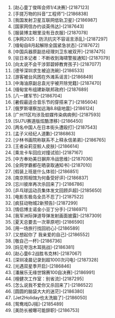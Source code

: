 
1. [赵心童丁俊晖会师1/4决赛]-[2187123]
1. [手搓万物的抖音“工程师”]-[2186838]
1. [我国发射卫星互联网低轨卫星]-[2186987]
1. [国家网信办约谈英伟达]-[2187643]
1. [服装博主眼里没有丑衣服]-[2187078]
1. [净网2025：防汛抗灾不容谣言添乱]-[2187297]
1. [缅甸自8月起解除全国紧急状态]-[2187672]
1. [中国兵器原副总经理刘卫东被双开]-[2187475]
1. [驻日本记者：不断收到海啸警报通知]-[2187079]
1. [向太说不会干涉郭碧婷教育孩子]-[2187077]
1. [德爷深圳求生被迫洗碗]-[2186533]
1. [游客被台风困在外滩系谣言]-[2186849]
1. [中海油原副总袁光宇被开除党籍]-[2187470]
1. [缅甸宣布组建新联邦政府]-[2187689]
1. [八一建军节]-[2186704]
1. [暑假最适合音乐节的穿搭来了]-[2185604]
1. [俄罗斯堪察加远海8.8级地震]-[2186124]
1. [广州11区均涉及蚊媒传染病病例]-[2187593]
1. [SU7U赛道版炫酷漂移]-[2186450]
1. [两名中国人在日本街头遭殴打]-[2187543]
1. [孟子义经纪人道歉]-[2186863]
1. [少林书画院称联系不上释永信弟弟]-[2186765]
1. [王者朵莉亚鲛人皮肤]-[2186614]
1. [乘龙卡车回应对撞试验]-[2187167]
1. [中方奉劝美日摒弃冷战思维]-[2187036]
1. [全网学霸都在晒录取通知书]-[2187010]
1. [假装上班是什么体验]-[2186851]
1. [南京照相馆为何备受好评]-[2186837]
1. [忘川彼岸再次杀回来了]-[2186786]
1. [乒乓球运动员集体发文回顾乒超]-[2185650]
1. [电影东极岛全员不忍了]-[2187522]
1. [疯狂动物城2新预告]-[2187299]
1. [情侣博主诺金小豆丁分手]-[2186971]
1. [我军洲际弹道导弹发射画面披露]-[2187309]
1. [夏天总要去一次草原吧]-[2186590]
1. [用一场旅行找回初心]-[2186589]
1. [又想起你了 我亲爱的自己]-[2186552]
1. [敬自己一杯]-[2186736]
1. [妈见夸泡木耳挑战]-[2186381]
1. [赵心童6:2战胜韦克林]-[2187067]
1. [深圳凌晨记录到超1000次闪电]-[2187328]
1. [光遇双星季开启]-[2186846]
1. [潘展乐无缘世锦赛100自决赛]-[2186991]
1. [檀健次工作室：别省流]-[2187295]
1. [怎么说我不爱你又杀回来了]-[2186522]
1. [圆圆的脑袋大大的迷茫]-[2186380]
1. [Jet2Holiday也太洗脑了]-[2186050]
1. [鸳鸯戏DJ摇]-[2185489]
1. [美防长被曝可能辞职]-[2186753]